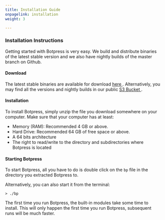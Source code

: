 ```yaml
---
title: Installation Guide
onpagelink: installation
weight: 3

---
```


### **Installation Instructions**

Getting started with Botpress is very easy. We build and distribute binaries of the latest stable version and we also have nightly builds of the master branch on Github.

#### Download

The latest stable binaries are available for download [ here ](https://botpress.com/download). Alternatively, you may find all the versions and nightly builds in our public [ S3 Bucket ](https://s3.amazonaws.com/botpress-binaries/index.html).

#### Installation

To install Botpress, simply unzip the file you download somewhere on your computer. Make sure that your computer has at least:

- Memory (RAM): Recommended 4 GB or above.
- Hard Drive: Recommended 64 GB of free space or above.
- A 64 bits architecture
- The right to read/write to the directory and subdirectories where Botpress is located
 
#### Starting Botpress

To start Botpress, all you have to do is double click on the `bp` file in the directory you extracted Botpress to.

Alternatively, you can also start it from the terminal:

 ```
 > ./bp 
```

The first time you run Botpress, the built-in modules take some time to install. This will only happen the first time you run Botpress, subsequent runs will be much faster.
